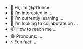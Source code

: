 - 👋 Hi, I’m @p11rince
- 👀 I’m interested in ...
- 🌱 I’m currently learning ...
- 💞️ I’m looking to collaborate on ...
- 📫 How to reach me ...
- 😄 Pronouns: ...
- ⚡ Fun fact: ...

<!---
p11rince/p11rince is a ✨ special ✨ repository because its `README.md` (this file) appears on your GitHub profile.
You can click the Preview link to take a look at your changes.
--->
